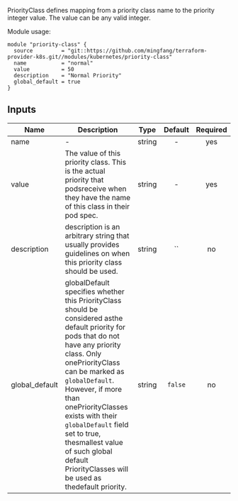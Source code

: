 PriorityClass defines mapping from a priority class name to the priority integer value.
The value can be any valid integer.

Module usage:

    module "priority-class" {
      source         = "git::https://github.com/mingfang/terraform-provider-k8s.git//modules/kubernetes/priority-class"
      name           = "normal"
      value          = 50
      description    = "Normal Priority"
      global_default = true
    }

## Inputs

| Name | Description | Type | Default | Required |
|------|-------------|:----:|:-----:|:-----:|
| name | - | string | - | yes |
| value | The value of this priority class. This is the actual priority that podsreceive when they have the name of this class in their pod spec. | string | - | yes |
| description | description is an arbitrary string that usually provides guidelines on when this priority class should be used. | string | `` | no |
| global\_default | globalDefault specifies whether this PriorityClass should be considered asthe default priority for pods that do not have any priority class. Only onePriorityClass can be marked as `globalDefault`. However, if more than onePriorityClasses exists with their `globalDefault` field set to true, thesmallest value of such global default PriorityClasses will be used as thedefault priority. | string | `false` | no |

